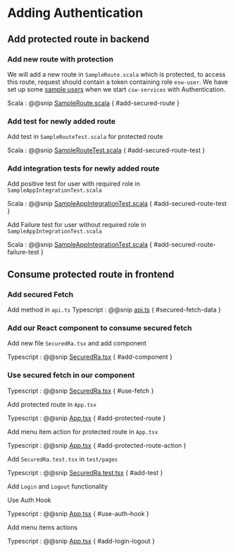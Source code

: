 # Adding Authentication

## Add protected route in backend

### Add new route with protection

We will add a new route in `SampleRoute.scala` which is protected, to access this route, request should contain a token containing role `esw-user`.
We have set up some [sample users](https://tmtsoftware.github.io/csw/apps/cswservices.html#predefined-users-) when we start `csw-services` with Authentication.

Scala
: @@snip [SampleRoute.scala](../../../../backend/src/main/scala/org/tmt/sample/http/SampleRoute.scala) { #add-secured-route }

### Add test for newly added route

Add test in `SampleRouteTest.scala` for protected route

Scala
: @@snip [SampleRouteTest.scala](../../../../backend/src/test/scala/org/tmt/sample/http/SampleRouteTest.scala) { #add-secured-route-test }

### Add integration tests for newly added route

Add positive test for user with required role in `SampleAppIntegrationTest.scala`

Scala
: @@snip [SampleAppIntegrationTest.scala](../../../../backend/src/test/scala/org/tmt/sample/integration/SampleAppIntegrationTest.scala) { #add-secured-route-test }

Add Failure test for user without required role in `SampleAppIntegrationTest.scala`

Scala
: @@snip [SampleAppIntegrationTest.scala](../../../../backend/src/test/scala/org/tmt/sample/integration/SampleAppIntegrationTest.scala) { #add-secured-route-failure-test }

## Consume protected route in frontend

### Add secured Fetch

Add method in `api.ts`
Typescript
: @@snip [api.ts](../../../../frontend/src/utils/api.ts) { #secured-fetch-data }

### Add our React component to consume secured fetch

Add new file `SecuredRa.tsx` and add component

Typescript
: @@snip [SecuredRa.tsx](../../../../frontend/src/components/pages/SecuredRa.tsx) { #add-component }

### Use secured fetch in our component

Typescript
: @@snip [SecuredRa.tsx](../../../../frontend/src/components/pages/SecuredRa.tsx) { #use-fetch }

Add protected route in `App.tsx`

Typescript
: @@snip [App.tsx](../../../../frontend/src/App.tsx) { #add-protected-route }

Add menu item action for protected route in `App.tsx`

Typescript
: @@snip [App.tsx](../../../../frontend/src/App.tsx) { #add-protected-route-action }

Add `SecuredRa.test.tsx` in `test/pages`

Typescript
: @@snip [SecuredRa.test.tsx](../../../../frontend/test/pages/SecuredRa.test.tsx) { #add-test }

Add `Login` and `Logout` functionality

Use Auth Hook

Typescript
: @@snip [App.tsx](../../../../frontend/src/App.tsx) { #use-auth-hook }

Add menu items actions

Typescript
: @@snip [App.tsx](../../../../frontend/src/App.tsx) { #add-login-logout }
